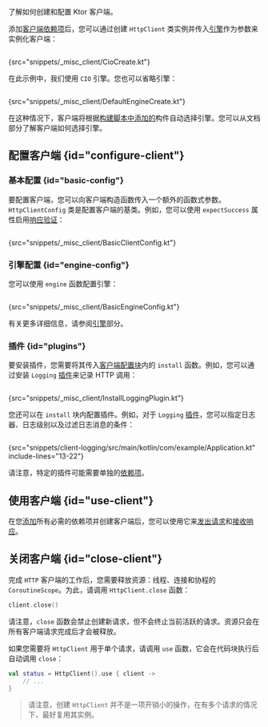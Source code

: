 [//]: # (title: 创建和配置客户端)

<show-structure for="chapter" depth="2"/>

<link-summary>了解如何创建和配置 Ktor 客户端。</link-summary>

添加[客户端依赖项](client-dependencies.md)后，您可以通过创建 `HttpClient` 类实例并传入[引擎](client-engines.md)作为参数来实例化客户端：

```kotlin
```
{src="snippets/_misc_client/CioCreate.kt"}

在此示例中，我们使用 `CIO` 引擎。您也可以省略引擎：

```kotlin
```
{src="snippets/_misc_client/DefaultEngineCreate.kt"}

在这种情况下，客户端将根据[构建脚本中添加的](client-dependencies.md#engine-dependency)构件自动选择引擎。您可以从[](client-engines.md#default)文档部分了解客户端如何选择引擎。

## 配置客户端 {id="configure-client"}

### 基本配置 {id="basic-config"}

要配置客户端，您可以向客户端构造函数传入一个额外的函数式参数。`HttpClientConfig` 类是配置客户端的基类。例如，您可以使用 `expectSuccess` 属性启用[响应验证](client-response-validation.md)：

```kotlin
```
{src="snippets/_misc_client/BasicClientConfig.kt"}

### 引擎配置 {id="engine-config"}
您可以使用 `engine` 函数配置引擎：

```kotlin
```
{src="snippets/_misc_client/BasicEngineConfig.kt"}

有关更多详细信息，请参阅[引擎](client-engines.md)部分。

### 插件 {id="plugins"}
要安装插件，您需要将其传入[客户端配置块](#configure-client)内的 `install` 函数。例如，您可以通过安装 `Logging` [插件](client-logging.md)来记录 HTTP 调用：

```kotlin
```
{src="snippets/_misc_client/InstallLoggingPlugin.kt"}

您还可以在 `install` 块内配置插件。例如，对于 `Logging` [插件](client-logging.md)，您可以指定日志器、日志级别以及过滤日志消息的条件：
```kotlin
```
{src="snippets/client-logging/src/main/kotlin/com/example/Application.kt" include-lines="13-22"}

请注意，特定的插件可能需要单独的[依赖项](client-dependencies.md)。

## 使用客户端 {id="use-client"}
在您[添加](client-dependencies.md)所有必需的依赖项并创建客户端后，您可以使用它来[发出请求](client-requests.md)和[接收响应](client-responses.md)。

## 关闭客户端 {id="close-client"}

完成 `HTTP` 客户端的工作后，您需要释放资源：线程、连接和协程的 `CoroutineScope`。为此，请调用 `HttpClient.close` 函数：

```kotlin
client.close()
```

请注意，`close` 函数会禁止创建新请求，但不会终止当前活跃的请求。资源只会在所有客户端请求完成后才会被释放。

如果您需要将 `HttpClient` 用于单个请求，请调用 `use` 函数，它会在代码块执行后自动调用 `close`：

```kotlin
val status = HttpClient().use { client ->
    // ...
}
```

> 请注意，创建 `HttpClient` 并不是一项开销小的操作，在有多个请求的情况下，最好复用其实例。